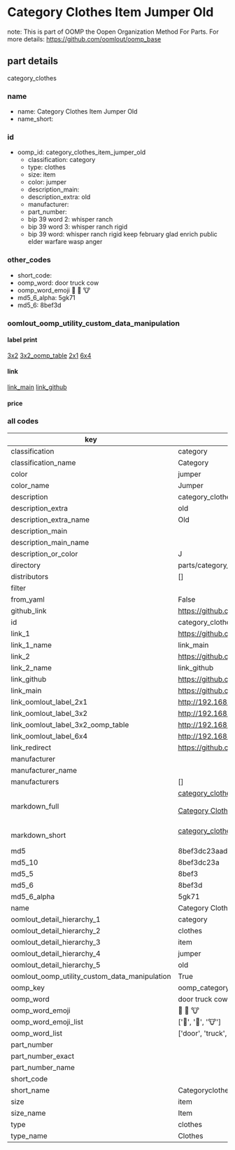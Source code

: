 # Category Clothes Item Jumper Old  

note: This is part of OOMP the Oopen Organization Method For Parts. For more details: https://github.com/oomlout/oomp_base

##  part details
  



category_clothes



### name
* name: Category Clothes Item Jumper Old
* name_short: 
### id
* oomp_id: category_clothes_item_jumper_old
  * classification: category
  * type: clothes
  * size: item
  * color: jumper
  * description_main: 
  * description_extra: old
  * manufacturer: 
  * part_number: 
  * bip 39 word 2: whisper ranch
  * bip 39 word 3: whisper ranch rigid
  * bip 39 word: whisper ranch rigid keep february glad enrich public elder warfare wasp anger

### other_codes
* short_code: 
* oomp_word: door truck cow
* oomp_word_emoji :door: :truck: :cow:
* md5_6_alpha: 5gk71
* md5_6: 8bef3d






### oomlout_oomp_utility_custom_data_manipulation
#### label print
[3x2](http://192.168.1.245:1112/?label=oomp%205gk71)
[3x2_oomp_table](http://192.168.1.108:1112/?label=oomp%205gk71)
[2x1](http://192.168.1.242:1112/?label=oomp%205gk71)
[6x4](http://192.168.1.55:1112/?label=oomp%205gk71)    

#### link

[link_main](https://github.com/oomlout/oomlout_oomp_version_1_messy/tree/main/parts/category_clothes_item_jumper_old) [link_github](https://github.com/oomlout/oomlout_oomp_version_1_messy/tree/main/parts/category_clothes_item_jumper_old)                             

#### price







### all codes 
| key | value |  
| --- | --- |  
| classification | category |  
| classification_name | Category |  
| color | jumper |  
| color_name | Jumper |  
| description | category_clothes |  
| description_extra | old |  
| description_extra_name | Old |  
| description_main |  |  
| description_main_name |  |  
| description_or_color | J  |  
| directory | parts/category_clothes_item_jumper_old |  
| distributors | [] |  
| filter |  |  
| from_yaml | False |  
| github_link | https://github.com/oomlout/oomlout_oomp_part_src/tree/main/parts/category_clothes_item_jumper_old |  
| id | category_clothes_item_jumper_old |  
| link_1 | https://github.com/oomlout/oomlout_oomp_version_1_messy/tree/main/parts/category_clothes_item_jumper_old |  
| link_1_name | link_main |  
| link_2 | https://github.com/oomlout/oomlout_oomp_version_1_messy/tree/main/parts/category_clothes_item_jumper_old |  
| link_2_name | link_github |  
| link_github | https://github.com/oomlout/oomlout_oomp_version_1_messy/tree/main/parts/category_clothes_item_jumper_old |  
| link_main | https://github.com/oomlout/oomlout_oomp_version_1_messy/tree/main/parts/category_clothes_item_jumper_old |  
| link_oomlout_label_2x1 | http://192.168.1.242:1112/?label=oomp%205gk71 |  
| link_oomlout_label_3x2 | http://192.168.1.245:1112/?label=oomp%205gk71 |  
| link_oomlout_label_3x2_oomp_table | http://192.168.1.108:1112/?label=oomp%205gk71 |  
| link_oomlout_label_6x4 | http://192.168.1.55:1112/?label=oomp%205gk71 |  
| link_redirect | https://github.com/oomlout/oomlout_oomp_version_1_messy/tree/main/parts/category_clothes_item_jumper_old |  
| manufacturer |  |  
| manufacturer_name |  |  
| manufacturers | [] |  
| markdown_full | [category_clothes_item_jumper_old](none)<br>[](none)<br>[Category Clothes Item Jumper Old](none)<br><br> |  
| markdown_short | [category_clothes_item_jumper_old](none)<br><br> |  
| md5 | 8bef3dc23aad09618a2a279d73ec67d4 |  
| md5_10 | 8bef3dc23a |  
| md5_5 | 8bef3 |  
| md5_6 | 8bef3d |  
| md5_6_alpha | 5gk71 |  
| name | Category Clothes Item Jumper Old |  
| oomlout_detail_hierarchy_1 | category |  
| oomlout_detail_hierarchy_2 | clothes |  
| oomlout_detail_hierarchy_3 | item |  
| oomlout_detail_hierarchy_4 | jumper |  
| oomlout_detail_hierarchy_5 | old |  
| oomlout_oomp_utility_custom_data_manipulation | True |  
| oomp_key | oomp_category_clothes_item_jumper_old |  
| oomp_word | door truck cow |  
| oomp_word_emoji | :door: :truck: :cow: |  
| oomp_word_emoji_list | [':door:', ':truck:', ':cow:'] |  
| oomp_word_list | ['door', 'truck', 'cow'] |  
| part_number |  |  
| part_number_exact |  |  
| part_number_name |  |  
| short_code |  |  
| short_name | Categoryclothes |  
| size | item |  
| size_name | Item |  
| type | clothes |  
| type_name | Clothes |  
